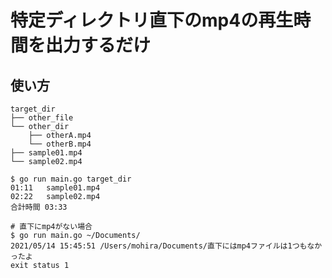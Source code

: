 # 特定ディレクトリ直下のmp4の再生時間を出力するだけ

## 使い方

```
target_dir
├── other_file
└── other_dir
    ├── otherA.mp4
    └── otherB.mp4
├── sample01.mp4
└── sample02.mp4
```

```
$ go run main.go target_dir
01:11	sample01.mp4
02:22	sample02.mp4
合計時間 03:33
```

```
# 直下にmp4がない場合
$ go run main.go ~/Documents/                               
2021/05/14 15:45:51 /Users/mohira/Documents/直下にはmp4ファイルは1つもなかったよ
exit status 1
```